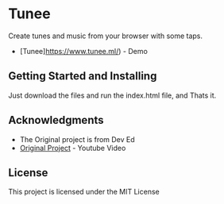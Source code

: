 # Tunee
Create tunes and music from your browser with some taps. 
* [Tunee]https://www.tunee.ml/) - Demo


## Getting Started and Installing

Just download the files and run the index.html file, and Thats it.

## Acknowledgments

* The Original project is from Dev Ed
* [Original Project](https://www.youtube.com/watch?v=2VJlzeEVL8A&t=1s) - Youtube Video

## License

This project is licensed under the MIT License 
